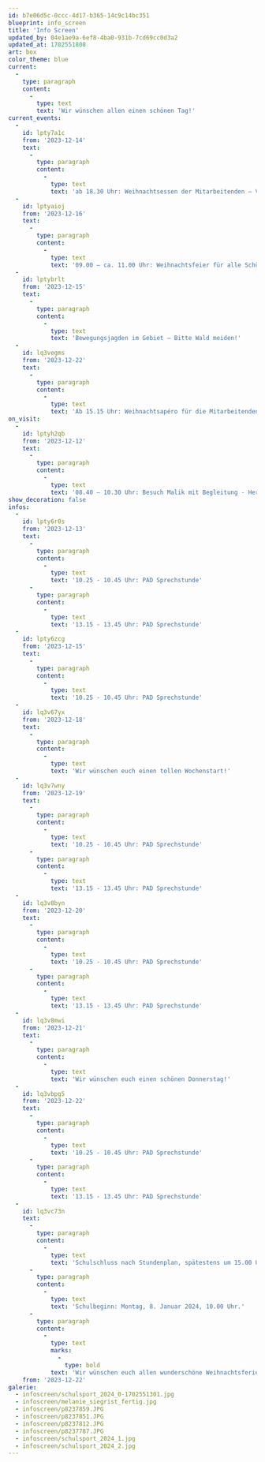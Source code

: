 ```yaml
---
id: b7e06d5c-0ccc-4d17-b365-14c9c14bc351
blueprint: info_screen
title: 'Info Screen'
updated_by: 04e1ae9a-6ef8-4ba0-931b-7cd69cc0d3a2
updated_at: 1702551808
art: box
color_theme: blue
current:
  -
    type: paragraph
    content:
      -
        type: text
        text: 'Wir wünschen allen einen schönen Tag!'
current_events:
  -
    id: lpty7a1c
    from: '2023-12-14'
    text:
      -
        type: paragraph
        content:
          -
            type: text
            text: 'ab 18.30 Uhr: Weihnachtsessen der Mitarbeitenden – Viel Vergnügen!'
  -
    id: lptyaioj
    from: '2023-12-16'
    text:
      -
        type: paragraph
        content:
          -
            type: text
            text: '09.00 – ca. 11.00 Uhr: Weihnachtsfeier für alle Schüler:innen und Eltern - Viel Vergnügen!'
  -
    id: lptybrlt
    from: '2023-12-15'
    text:
      -
        type: paragraph
        content:
          -
            type: text
            text: 'Bewegungsjagden im Gebiet – Bitte Wald meiden!'
  -
    id: lq3vegms
    from: '2023-12-22'
    text:
      -
        type: paragraph
        content:
          -
            type: text
            text: 'Ab 15.15 Uhr: Weihnachtsapéro für die Mitarbeitenden – Viel Vergnügen!'
on_visit:
  -
    id: lptyh2qb
    from: '2023-12-12'
    text:
      -
        type: paragraph
        content:
          -
            type: text
            text: '08.40 – 10.30 Uhr: Besuch Malik mit Begleitung - Herzlich willkommen!'
show_decoration: false
infos:
  -
    id: lpty6r0s
    from: '2023-12-13'
    text:
      -
        type: paragraph
        content:
          -
            type: text
            text: '10.25 - 10.45 Uhr: PAD Sprechstunde'
      -
        type: paragraph
        content:
          -
            type: text
            text: '13.15 - 13.45 Uhr: PAD Sprechstunde'
  -
    id: lpty6zcg
    from: '2023-12-15'
    text:
      -
        type: paragraph
        content:
          -
            type: text
            text: '10.25 - 10.45 Uhr: PAD Sprechstunde'
  -
    id: lq3v67yx
    from: '2023-12-18'
    text:
      -
        type: paragraph
        content:
          -
            type: text
            text: 'Wir wünschen euch einen tollen Wochenstart!'
  -
    id: lq3v7wny
    from: '2023-12-19'
    text:
      -
        type: paragraph
        content:
          -
            type: text
            text: '10.25 - 10.45 Uhr: PAD Sprechstunde'
      -
        type: paragraph
        content:
          -
            type: text
            text: '13.15 - 13.45 Uhr: PAD Sprechstunde'
  -
    id: lq3v8byn
    from: '2023-12-20'
    text:
      -
        type: paragraph
        content:
          -
            type: text
            text: '10.25 - 10.45 Uhr: PAD Sprechstunde'
      -
        type: paragraph
        content:
          -
            type: text
            text: '13.15 - 13.45 Uhr: PAD Sprechstunde'
  -
    id: lq3v8mwi
    from: '2023-12-21'
    text:
      -
        type: paragraph
        content:
          -
            type: text
            text: 'Wir wünschen euch einen schönen Donnerstag!'
  -
    id: lq3vbpg5
    from: '2023-12-22'
    text:
      -
        type: paragraph
        content:
          -
            type: text
            text: '10.25 - 10.45 Uhr: PAD Sprechstunde'
      -
        type: paragraph
        content:
          -
            type: text
            text: '13.15 - 13.45 Uhr: PAD Sprechstunde'
  -
    id: lq3vc73n
    text:
      -
        type: paragraph
        content:
          -
            type: text
            text: 'Schulschluss nach Stundenplan, spätestens um 15.00 Uhr.'
      -
        type: paragraph
        content:
          -
            type: text
            text: 'Schulbeginn: Montag, 8. Januar 2024, 10.00 Uhr.'
      -
        type: paragraph
        content:
          -
            type: text
            marks:
              -
                type: bold
            text: 'Wir wünschen euch allen wunderschöne Weihnachtsferien und einen guten Rutsch ins neue Jahr!'
    from: '2023-12-22'
galerie:
  - infoscreen/schulsport_2024_0-1702551301.jpg
  - infoscreen/melanie_siegrist_fertig.jpg
  - infoscreen/p8237859.JPG
  - infoscreen/p8237851.JPG
  - infoscreen/p8237812.JPG
  - infoscreen/p8237787.JPG
  - infoscreen/schulsport_2024_1.jpg
  - infoscreen/schulsport_2024_2.jpg
---
```

